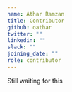 ```yaml
---
name: Athar Ramzan
title: Contributor
github: oathar
twitter: ""
linkedin: ""
slack: ""
joining_date: ""
role: contributor
---
```


Still waiting for this
